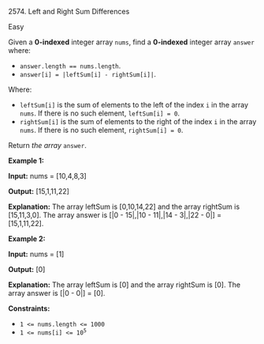 2574\. Left and Right Sum Differences

Easy

Given a **0-indexed** integer array `nums`, find a **0-indexed** integer array `answer` where:

*   `answer.length == nums.length`.
*   `answer[i] = |leftSum[i] - rightSum[i]|`.

Where:

*   `leftSum[i]` is the sum of elements to the left of the index `i` in the array `nums`. If there is no such element, `leftSum[i] = 0`.
*   `rightSum[i]` is the sum of elements to the right of the index `i` in the array `nums`. If there is no such element, `rightSum[i] = 0`.

Return _the array_ `answer`.

**Example 1:**

**Input:** nums = [10,4,8,3]

**Output:** [15,1,11,22]

**Explanation:** The array leftSum is [0,10,14,22] and the array rightSum is [15,11,3,0]. The array answer is [|0 - 15|,|10 - 11|,|14 - 3|,|22 - 0|] = [15,1,11,22].

**Example 2:**

**Input:** nums = [1]

**Output:** [0]

**Explanation:** The array leftSum is [0] and the array rightSum is [0]. The array answer is [|0 - 0|] = [0].

**Constraints:**

*   `1 <= nums.length <= 1000`
*   <code>1 <= nums[i] <= 10<sup>5</sup></code>